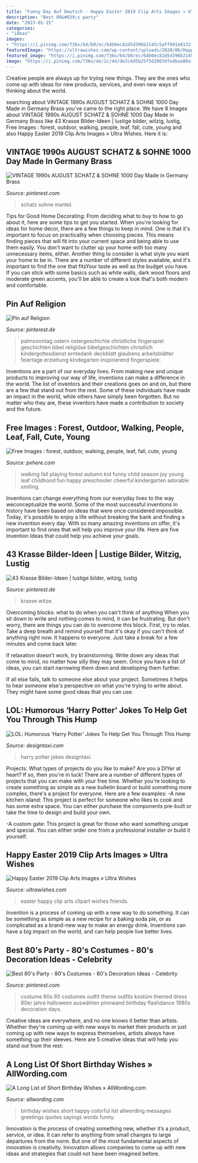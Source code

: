 ```yaml
---
title: "Funny Day Auf Deutsch - Happy Easter 2019 Clip Arts Images » Ultra Wishes"
description: "Best 80&#039;s party"
date: "2023-01-15"
categories:
- "ideas"
images:
- "https://i.pinimg.com/736x/64/b0/ec/64b0ec82d5d396b2145c5aff601e8132.jpg"
featuredImage: "https://ultrawishes.com/wp-content/uploads/2020/06/Happy-Easter-Clipart-Images-1024x683.jpg"
featured_image: "https://i.pinimg.com/736x/64/b0/ec/64b0ec82d5d396b2145c5aff601e8132.jpg"
image: "https://i.pinimg.com/736x/de/2c/4d/de2c4d5b25f3d2903dfedbaa86e1b59a.jpg"
---
```



Creative people are always up for trying new things. They are the ones who come up with ideas for new products, services, and even new ways of thinking about the world.

	

		
searching about VINTAGE 1990s AUGUST SCHATZ &amp; SOHNE 1000 Day Made in Germany Brass you've came to the right place. We have 8 Images about VINTAGE 1990s AUGUST SCHATZ &amp; SOHNE 1000 Day Made in Germany Brass like 43 Krasse Bilder-Ideen | lustige bilder, witzig, lustig, Free Images : forest, outdoor, walking, people, leaf, fall, cute, young and also Happy Easter 2019 Clip Arts Images » Ultra Wishes. Here it is:
		
    
## VINTAGE 1990s AUGUST SCHATZ &amp; SOHNE 1000 Day Made In Germany Brass

<img loading=lazy src="https://i.pinimg.com/736x/de/2c/4d/de2c4d5b25f3d2903dfedbaa86e1b59a.jpg" onerror="this.onerror=null;this.src='https://tse4.mm.bing.net/th?id=OIP.SBQ_dZ019cputhY_1GZnmgHaJ3&amp;pid=15.1';" alt="VINTAGE 1990s AUGUST SCHATZ &amp; SOHNE 1000 Day Made in Germany Brass">

_Source: pinterest.com_

>schatz sohne mantel. 

	

Tips for Good Home Decorating: From deciding what to buy to how to go about it, here are some tips to get you started.
When you're looking for ideas for home decor, there are a few things to keep in mind. One is that it's important to focus on practicality when choosing pieces. This means finding pieces that will fit into your current space and being able to use them easily. You don't want to clutter up your home with too many unnecessary items, either. Another thing to consider is what style you want your home to be in. There are a number of different styles available, and it's important to find the one that fitsYour taste as well as the budget you have. If you can stick with some basics such as white walls, dark wood floors and moderate green accents, you'll be able to create a look that's both modern and comfortable.

    
## Pin Auf Religion

<img loading=lazy src="https://i.pinimg.com/736x/64/b0/ec/64b0ec82d5d396b2145c5aff601e8132.jpg" onerror="this.onerror=null;this.src='https://tse3.mm.bing.net/th?id=OIP.F9xZY-RHqWjT5QFc0R6fVwHaKf&amp;pid=15.1';" alt="Pin auf Religion">

_Source: pinterest.de_

>palmsonntag ostern ostergeschichte christliche fingerspiel geschichten bibel religiöse bibelgeschichten christlich kindergottesdienst erntedank deckblatt glaubens arbeitsblätter feiertage erziehung kindegarten inspirierend fingerspiele. 

	

Inventions are a part of our everyday lives. From making new and unique products to improving our way of life, inventions can make a difference in the world. The list of inventors and their creations goes on and on, but there are a few that stand out from the rest. Some of these individuals have made an impact in the world, while others have simply been forgotten. But no matter who they are, these inventors have made a contribution to society and the future.

    
## Free Images : Forest, Outdoor, Walking, People, Leaf, Fall, Cute, Young

<img loading=lazy src="https://get.pxhere.com/photo/forest-outdoor-walking-people-leaf-fall-kid-cute-young-autumn-child-playing-childhood-season-smiling-preschooler-cheerful-fun-happy-little-funny-joy-kindergarten-adorable-happy-kid-1056673.jpg" onerror="this.onerror=null;this.src='https://tse4.mm.bing.net/th?id=OIP.ivwpYGS7MYZ669AOUON6WgHaE8&amp;pid=15.1';" alt="Free Images : forest, outdoor, walking, people, leaf, fall, cute, young">

_Source: pxhere.com_

>walking fall playing forest autumn kid funny child season joy young leaf childhood fun happy preschooler cheerful kindergarten adorable smiling. 

	

Inventions can change everything from our everyday lives to the way weconceptualize the world. Some of the most successful inventions in history have been based on ideas that were once considered impossible. Today, it's possible to enjoy a life without breaking the bank and finding a new invention every day. With so many amazing inventions on offer, it's important to find ones that will help you improve your life. Here are five Invention Ideas that could help you achieve your goals.

    
## 43 Krasse Bilder-Ideen | Lustige Bilder, Witzig, Lustig

<img loading=lazy src="https://i.pinimg.com/474x/f8/76/ec/f876ec77f5b8e0fd10fa7a935db40ffd.jpg" onerror="this.onerror=null;this.src='https://tse3.mm.bing.net/th?id=OIP.1lGH1T_H8ZhKxhxu0FOcFwAAAA&amp;pid=15.1';" alt="43 Krasse Bilder-Ideen | lustige bilder, witzig, lustig">

_Source: pinterest.de_

>krasse witze. 

	

Overcoming blocks: what to do when you can't think of anything
When you sit down to write and nothing comes to mind, it can be frustrating. But don't worry, there are things you can do to overcome this block.
First, try to relax. Take a deep breath and remind yourself that it's okay if you can't think of anything right now. It happens to everyone. Just take a break for a few minutes and come back later.

If relaxation doesn't work, try brainstorming. Write down any ideas that come to mind, no matter how silly they may seem. Once you have a list of ideas, you can start narrowing them down and developing them further.

If all else fails, talk to someone else about your project. Sometimes it helps to hear someone else's perspective on what you're trying to write about. They might have some good ideas that you can use.

    
## LOL: Humorous ‘Harry Potter’ Jokes To Help Get You Through This Hump

<img loading=lazy src="http://editorial.designtaxi.com/editorial-images/news-jokes150317/2.jpg" onerror="this.onerror=null;this.src='https://tse3.mm.bing.net/th?id=OIP.aVetuzYQukUHtF4QDMAEKAHaLg&amp;pid=15.1';" alt="LOL: Humorous ‘Harry Potter’ Jokes To Help Get You Through This Hump">

_Source: designtaxi.com_

>harry potter jokes designtaxi. 

	

Projects: What types of projects do you like to make?
Are you a DIYer at heart? If so, then you're in luck! There are a number of different types of projects that you can make with your free time. Whether you're looking to create something as simple as a new bulletin board or build something more complex, there's a project for everyone. Here are a few examples: 
-A new kitchen island: This project is perfect for someone who likes to cook and has some extra space. You can either purchase the components pre-built or take the time to design and build your own. 

-A custom gate: This project is great for those who want something unique and special. You can either order one from a professional installer or build it yourself.

    
## Happy Easter 2019 Clip Arts Images » Ultra Wishes

<img loading=lazy src="https://ultrawishes.com/wp-content/uploads/2020/06/Happy-Easter-Clipart-Images-1024x683.jpg" onerror="this.onerror=null;this.src='https://tse2.mm.bing.net/th?id=OIP.HYfwOPD-XyTsqBpUX9w53QHaE8&amp;pid=15.1';" alt="Happy Easter 2019 Clip Arts Images » Ultra Wishes">

_Source: ultrawishes.com_

>easter happy clip arts clipart wishes friends. 

	

Invention is a process of coming up with a new way to do something. It can be something as simple as a new recipe for a baking soda pie, or as complicated as a brand-new way to make an energy drink. Inventions can have a big impact on the world, and can help people live better lives.

    
## Best 80&#039;s Party - 80&#039;s Costumes - 80&#039;s Decoration Ideas - Celebrity

<img loading=lazy src="https://i.pinimg.com/originals/d7/9d/e8/d79de8eb06cbb9c04eb254b13dbf4f44.jpg" onerror="this.onerror=null;this.src='https://tse1.mm.bing.net/th?id=OIP.WvgYi35dA0xAKhvZSV8peAAAAA&amp;pid=15.1';" alt="Best 80&#039;s Party - 80&#039;s Costumes - 80&#039;s Decoration Ideas - Celebrity">

_Source: pinterest.com_

>costume 80s 80 costumes outfit theme outfits kostüm themed dress 80er jahre halloween auswählen pinnwand birthday flashdance 1980s decoration days. 

	

Creative ideas are everywhere, and no one knows it better than artists. Whether they're coming up with new ways to market their products or just coming up with new ways to express themselves, artists always have something up their sleeves. Here are 5 creative ideas that will help you stand out from the rest: 

    
## A Long List Of Short Birthday Wishes » AllWording.com

<img loading=lazy src="https://allwording.com/wp-content/uploads/2017/03/short-birthday-wishes-feature.jpg" onerror="this.onerror=null;this.src='https://tse4.mm.bing.net/th?id=OIP.fckBuBfkmwbkCZF4a3RnAQHaEQ&amp;pid=15.1';" alt="A Long List of Short Birthday Wishes » AllWording.com">

_Source: allwording.com_

>birthday wishes short happy colorful list allwording messages greetings quotes sayings words funny. 

	

Innovation is the process of creating something new, whether it’s a product, service, or idea. It can refer to anything from small changes to large departures from the norm. But one of the most fundamental aspects of innovation is creativity. Innovation allows companies to come up with new ideas and strategies that could not have been imagined before.

